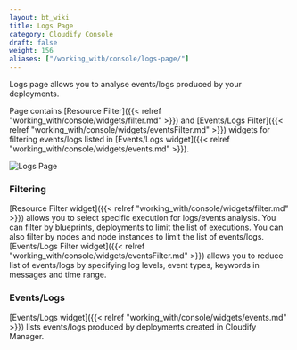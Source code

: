 ```yaml
---
layout: bt_wiki
title: Logs Page
category: Cloudify Console
draft: false
weight: 156
aliases: ["/working_with/console/logs-page/"]
---
```


Logs page allows you to analyse events/logs produced by your deployments.

Page contains [Resource Filter]({{< relref "working_with/console/widgets/filter.md" >}}) and [Events/Logs Filter]({{< relref "working_with/console/widgets/eventsFilter.md" >}}) widgets for filtering events/logs listed in [Events/Logs widget]({{< relref "working_with/console/widgets/events.md" >}}). 

![Logs Page]( /images/ui/pages/logs-page.png )


### Filtering

[Resource Filter widget]({{< relref "working_with/console/widgets/filter.md" >}}) allows you to select specific execution for logs/events analysis. You can filter by blueprints, deployments to limit the list of executions.  You can also filter by nodes and node instances to limit the list of events/logs.
[Events/Logs Filter widget]({{< relref "working_with/console/widgets/eventsFilter.md" >}}) allows you to reduce list of events/logs by specifying log levels, event types, keywords in messages and time range.


### Events/Logs

[Events/Logs widget]({{< relref "working_with/console/widgets/events.md" >}}) lists events/logs produced by deployments created in Cloudify Manager.

